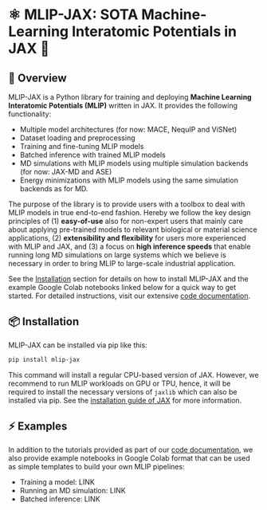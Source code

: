 # ⚛️ MLIP-JAX: SOTA Machine-Learning Interatomic Potentials in JAX 🚀

## 👀 Overview

MLIP-JAX is a Python library for training and deploying
**Machine Learning Interatomic Potentials (MLIP)** written in JAX. It provides
the following functionality:
- Multiple model architectures (for now: MACE, NequIP and ViSNet)
- Dataset loading and preprocessing
- Training and fine-tuning MLIP models
- Batched inference with trained MLIP models
- MD simulations with MLIP models using multiple simulation backends (for now: JAX-MD and ASE)
- Energy minimizations with MLIP models using the same simulation backends as for MD.

The purpose of the library is to provide users with a toolbox
to deal with MLIP models in true end-to-end fashion.
Hereby we follow the key design principles of (1) **easy-of-use** also for non-expert
users that mainly care about applying pre-trained models to relevant biological or
material science applications, (2) **extensibility and flexibility** for users more
experienced with MLIP and JAX, and (3) a focus on **high inference speeds** that enable
running long MD simulations on large systems which we believe is necessary in order to
bring MLIP to large-scale industrial application.

See the [Installation](#-installation) section for details on how to install
MLIP-JAX and the example Google Colab notebooks linked below for a quick way
to get started. For detailed instructions, visit our extensive
[code documentation](https://mlip-jax-dot-int-research-tpu.uc.r.appspot.com).

## 📦 Installation

MLIP-JAX can be installed via pip like this:

```bash
pip install mlip-jax
```

This command will install a regular CPU-based version of JAX. However, we recommend
to run MLIP workloads on GPU or TPU, hence, it will be required to install the
necessary versions of `jaxlib` which can also be installed via pip. See
the [installation guide of JAX](https://docs.jax.dev/en/latest/installation.html) for
more information.

## :zap: Examples

In addition to the tutorials provided as part of our
[code documentation](https://mlip-jax-dot-int-research-tpu.uc.r.appspot.com),
we also provide example notebooks in Google Colab format that can be used as
simple templates to build your own MLIP pipelines:
- Training a model: LINK
- Running an MD simulation: LINK
- Batched inference: LINK
